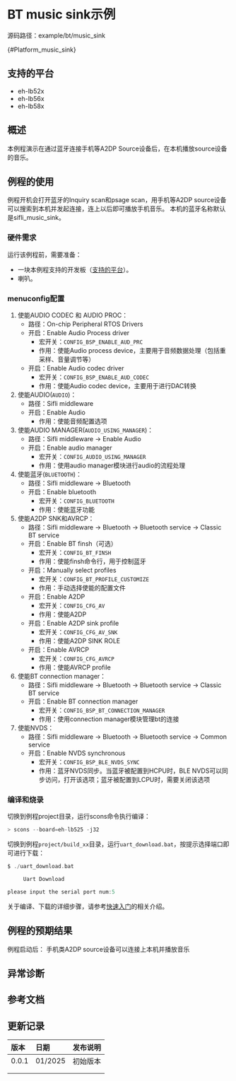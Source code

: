 # BT music sink示例

源码路径：example/bt/music_sink

{#Platform_music_sink}
## 支持的平台
<!-- 支持哪些板子和芯片平台 -->
+ eh-lb52x
+ eh-lb56x
+ eh-lb58x

## 概述
<!-- 例程简介 -->
本例程演示在通过蓝牙连接手机等A2DP Source设备后，在本机播放source设备的音乐。


## 例程的使用
<!-- 说明如何使用例程，比如连接哪些硬件管脚观察波形，编译和烧写可以引用相关文档。
对于rt_device的例程，还需要把本例程用到的配置开关列出来，比如PWM例程用到了PWM1，需要在onchip菜单里使能PWM1 -->
例程开机会打开蓝牙的Inquiry scan和psage scan，用手机等A2DP source设备可以搜索到本机并发起连接，连上以后即可播放手机音乐。
本机的蓝牙名称默认是sifli_music_sink。


### 硬件需求
运行该例程前，需要准备：
+ 一块本例程支持的开发板（[支持的平台](#Platform_music_sink)）。
+ 喇叭。

### menuconfig配置
1. 使能AUDIO CODEC 和 AUDIO PROC：
    - 路径：On-chip Peripheral RTOS Drivers
    - 开启：Enable Audio Process driver
        - 宏开关：`CONFIG_BSP_ENABLE_AUD_PRC`
        - 作用：使能Audio process device，主要用于音频数据处理（包括重采样、音量调节等）
    - 开启：Enable Audio codec driver
        - 宏开关：`CONFIG_BSP_ENABLE_AUD_CODEC`
        - 作用：使能Audio codec device，主要用于进行DAC转换
2. 使能AUDIO(`AUDIO`)：
    - 路径：Sifli middleware
    - 开启：Enable Audio
        - 作用：使能音频配置选项
3. 使能AUDIO MANAGER(`AUDIO_USING_MANAGER`)：
    - 路径：Sifli middleware → Enable Audio
    - 开启：Enable audio manager
        - 宏开关：`CONFIG_AUDIO_USING_MANAGER`
        - 作用：使用audio manager模块进行audio的流程处理
4. 使能蓝牙(`BLUETOOTH`)：
    - 路径：Sifli middleware → Bluetooth
    - 开启：Enable bluetooth
        - 宏开关：`CONFIG_BLUETOOTH`
        - 作用：使能蓝牙功能
5. 使能A2DP SNK和AVRCP：
    - 路径：Sifli middleware → Bluetooth → Bluetooth service → Classic BT service
    - 开启：Enable BT finsh（可选）
        - 宏开关：`CONFIG_BT_FINSH`
        - 作用：使能finsh命令行，用于控制蓝牙
    - 开启：Manually select profiles
        - 宏开关：`CONFIG_BT_PROFILE_CUSTOMIZE`
        - 作用：手动选择使能的配置文件
    - 开启：Enable A2DP
        - 宏开关：`CONFIG_CFG_AV`
        - 作用：使能A2DP
    - 开启：Enable A2DP sink profile
        - 宏开关：`CONFIG_CFG_AV_SNK`
        - 作用：使能A2DP SINK ROLE
    - 开启：Enable AVRCP
        - 宏开关：`CONFIG_CFG_AVRCP`
        - 作用：使能AVRCP profile
6. 使能BT connection manager：
    - 路径：Sifli middleware → Bluetooth → Bluetooth service → Classic BT service
    - 开启：Enable BT connection manager
        - 宏开关：`CONFIG_BSP_BT_CONNECTION_MANAGER`
        - 作用：使用connection manager模块管理bt的连接
7. 使能NVDS：
    - 路径：Sifli middleware → Bluetooth → Bluetooth service → Common service
    - 开启：Enable NVDS synchronous
        - 宏开关：`CONFIG_BSP_BLE_NVDS_SYNC`
        - 作用：蓝牙NVDS同步。当蓝牙被配置到HCPU时，BLE NVDS可以同步访问，打开该选项；蓝牙被配置到LCPU时，需要关闭该选项


### 编译和烧录
切换到例程project目录，运行scons命令执行编译：
```c
> scons --board=eh-lb525 -j32
```
切换到例程`project/build_xx`目录，运行`uart_download.bat`，按提示选择端口即可进行下载：
```c
$ ./uart_download.bat

     Uart Download

please input the serial port num:5
```
关于编译、下载的详细步骤，请参考[快速入门](/quickstart/get-started.md)的相关介绍。

## 例程的预期结果
<!-- 说明例程运行结果，比如哪几个灯会亮，会打印哪些log，以便用户判断例程是否正常运行，运行结果可以结合代码分步骤说明 -->
例程启动后：
手机类A2DP source设备可以连接上本机并播放音乐

## 异常诊断


## 参考文档
<!-- 对于rt_device的示例，rt-thread官网文档提供的较详细说明，可以在这里添加网页链接，例如，参考RT-Thread的[RTC文档](https://www.rt-thread.org/document/site/#/rt-thread-version/rt-thread-standard/programming-manual/device/rtc/rtc) -->

## 更新记录
|版本 |日期   |发布说明 |
|:---|:---|:---|
|0.0.1 |01/2025 |初始版本 |
| | | |
| | | |
